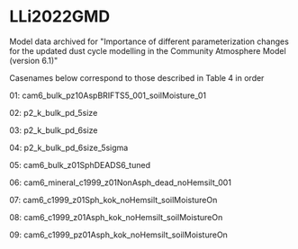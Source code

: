 # LLi2022GMD
Model data archived for "Importance of different parameterization changes for the updated dust cycle modelling in the Community Atmosphere Model (version 6.1)"

Casenames below correspond to those described in Table 4 in order

01: cam6_bulk_pz10AspBRIFTS5_001_soilMoisture_01

02: p2_k_bulk_pd_5size

03: p2_k_bulk_pd_6size

04: p2_k_bulk_pd_6size_5sigma

05: cam6_bulk_z01SphDEADS6_tuned

06: cam6_mineral_c1999_z01NonAsph_dead_noHemsilt_001

07: cam6_c1999_z01Sph_kok_noHemsilt_soilMoistureOn

08: cam6_c1999_z01Asph_kok_noHemsilt_soilMoistureOn

09: cam6_c1999_pz01Asph_kok_noHemsilt_soilMoistureOn
